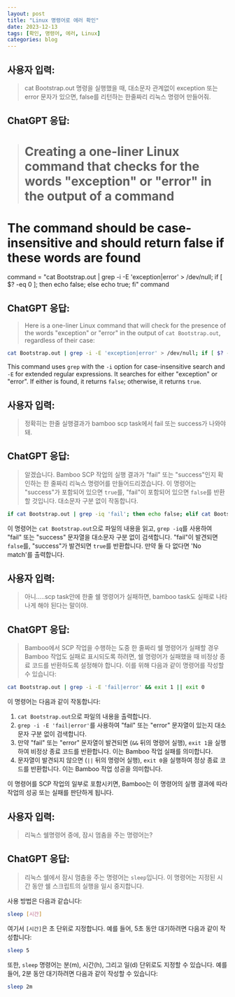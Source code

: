 ```yaml
---
layout: post
title: "Linux 명령어로 에러 확인"
date: 2023-12-13
tags: [확인, 명령어, 에러, Linux]
categories: blog
---
```


## 사용자 입력:
> cat Bootstrap.out
명령을 실행했을 때, 대소문자 관계없이 exception 또는 error 문자가 있으면, false를 리턴하는 한줄짜리 리눅스 명령어 만들어줘.

## ChatGPT 응답:
> # Creating a one-liner Linux command that checks for the words "exception" or "error" in the output of a command
# The command should be case-insensitive and should return false if these words are found

command = "cat Bootstrap.out | grep -i -E 'exception|error' > /dev/null; if [ $? -eq 0 ]; then echo false; else echo true; fi"
command

## ChatGPT 응답:
> Here is a one-liner Linux command that will check for the presence of the words "exception" or "error" in the output of `cat Bootstrap.out`, regardless of their case:

```bash
cat Bootstrap.out | grep -i -E 'exception|error' > /dev/null; if [ $? -eq 0 ]; then echo false; else echo true; fi
```

This command uses `grep` with the `-i` option for case-insensitive search and `-E` for extended regular expressions. It searches for either "exception" or "error". If either is found, it returns `false`; otherwise, it returns `true`.

## 사용자 입력:
> 정확히는 한줄 실행결과가 bamboo scp task에서 fail 또는 success가 나와야돼.

## ChatGPT 응답:
> 알겠습니다. Bamboo SCP 작업의 실행 결과가 "fail" 또는 "success"인지 확인하는 한 줄짜리 리눅스 명령어를 만들어드리겠습니다. 이 명령어는 "success"가 포함되어 있으면 `true`를, "fail"이 포함되어 있으면 `false`를 반환할 것입니다. 대소문자 구분 없이 작동합니다.

```bash
if cat Bootstrap.out | grep -iq 'fail'; then echo false; elif cat Bootstrap.out | grep -iq 'success'; then echo true; else echo 'No match'; fi
```

이 명령어는 `cat Bootstrap.out`으로 파일의 내용을 읽고, `grep -iq`를 사용하여 "fail" 또는 "success" 문자열을 대소문자 구분 없이 검색합니다. "fail"이 발견되면 `false`를, "success"가 발견되면 `true`를 반환합니다. 만약 둘 다 없다면 'No match'를 출력합니다.

## 사용자 입력:
> 아니.....scp task안에 한줄 쉘 명령어가 실패하면, bamboo task도 실패로 나타나게 해야 된다는 말이야.

## ChatGPT 응답:
> Bamboo에서 SCP 작업을 수행하는 도중 한 줄짜리 쉘 명령어가 실패할 경우 Bamboo 작업도 실패로 표시되도록 하려면, 쉘 명령어가 실패했을 때 비정상 종료 코드를 반환하도록 설정해야 합니다. 이를 위해 다음과 같이 명령어를 작성할 수 있습니다:

```bash
cat Bootstrap.out | grep -i -E 'fail|error' && exit 1 || exit 0
```

이 명령어는 다음과 같이 작동합니다:

1. `cat Bootstrap.out`으로 파일의 내용을 출력합니다.
2. `grep -i -E 'fail|error'`를 사용하여 "fail" 또는 "error" 문자열이 있는지 대소문자 구분 없이 검색합니다.
3. 만약 "fail" 또는 "error" 문자열이 발견되면 (`&&` 뒤의 명령어 실행), `exit 1`을 실행하여 비정상 종료 코드를 반환합니다. 이는 Bamboo 작업 실패를 의미합니다.
4. 문자열이 발견되지 않으면 (`||` 뒤의 명령어 실행), `exit 0`을 실행하여 정상 종료 코드를 반환합니다. 이는 Bamboo 작업 성공을 의미합니다.

이 명령어를 SCP 작업의 일부로 포함시키면, Bamboo는 이 명령어의 실행 결과에 따라 작업의 성공 또는 실패를 판단하게 됩니다.

## 사용자 입력:
> 리눅스  쉘명령어 중에,  잠시 멈춤을 주는 명령어는?

## ChatGPT 응답:
> 리눅스 쉘에서 잠시 멈춤을 주는 명령어는 `sleep`입니다. 이 명령어는 지정된 시간 동안 쉘 스크립트의 실행을 일시 중지합니다.

사용 방법은 다음과 같습니다:

```bash
sleep [시간]
```

여기서 `[시간]`은 초 단위로 지정합니다. 예를 들어, 5초 동안 대기하려면 다음과 같이 작성합니다:

```bash
sleep 5
```

또한, `sleep` 명령어는 분(m), 시간(h), 그리고 일(d) 단위로도 지정할 수 있습니다. 예를 들어, 2분 동안 대기하려면 다음과 같이 작성할 수 있습니다:

```bash
sleep 2m
```

